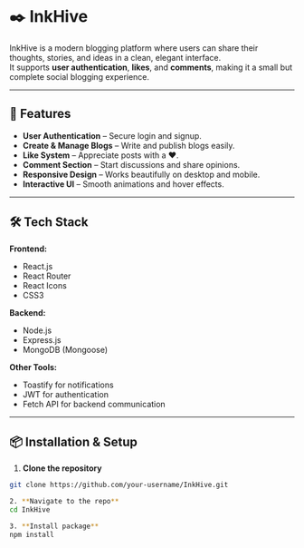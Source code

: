 # ✒️ InkHive

InkHive is a modern blogging platform where users can share their thoughts, stories, and ideas in a clean, elegant interface.  
It supports **user authentication**, **likes**, and **comments**, making it a small but complete social blogging experience.

---

## 🚀 Features
- **User Authentication** – Secure login and signup.
- **Create & Manage Blogs** – Write and publish blogs easily.
- **Like System** – Appreciate posts with a ❤️.
- **Comment Section** – Start discussions and share opinions.
- **Responsive Design** – Works beautifully on desktop and mobile.
- **Interactive UI** – Smooth animations and hover effects.

---

## 🛠️ Tech Stack
**Frontend:**
- React.js
- React Router
- React Icons
- CSS3

**Backend:**
- Node.js
- Express.js
- MongoDB (Mongoose)

**Other Tools:**
- Toastify for notifications
- JWT for authentication
- Fetch API for backend communication

---

## 📦 Installation & Setup

1. **Clone the repository**
```bash
git clone https://github.com/your-username/InkHive.git

2. **Navigate to the repo**
cd InkHive

3. **Install package**
npm install

